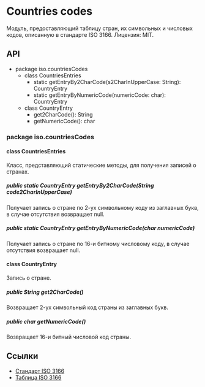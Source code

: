 # Countries codes

Модуль, предоставляющий таблицу стран, их символьных и числовых кодов, описанную в стандарте ISO 3166. Лицензия: MIT.

## API

- package iso.countriesCodes
    - class CountriesEntries
        * static getEntryBy2CharCode(s2CharInUpperCase: String): CountryEntry
        * static getEntryByNumericCode(numericCode: char): CountryEntry
    - class CountryEntry
        * get2CharCode(): String
        * getNumericCode(): char

### package iso.countriesCodes

#### class CountriesEntries

Класс, представляющий статические методы, для получения записей о странах.

##### public static CountryEntry getEntryBy2CharCode(String code2CharInUpperCase)

Получает запись о стране по 2-ух символьному коду из заглавных букв, в случае отсутствия возвращает null.

##### public static CountryEntry getEntryByNumericCode(char numericCode)

Получает запись о стране по 16-и битному числовому коду, в случае отсутствия возвращает null.

#### class CountryEntry

Запись о стране.

##### public String get2CharCode()

Возвращает 2-ух символьный код страны из заглавных букв.

##### public char getNumericCode()

Возвращает 16-и битный числовой код страны.

## Ссылки

- [Стандарт ISO 3166](https://www.iso.org/iso-3166-country-codes.html)
- [Таблица ISO 3166](https://www.iban.com/country-codes)
